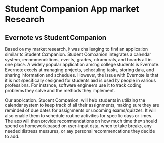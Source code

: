 # Student Companion App market Research

## Evernote  vs Student Companion

Based on my market research, it was challenging to find an application similar to Student Companion. Student Companion integrates a calendar system, recommendations, events, grades, intramurals, and boards all in one place. A widely popular application among college students is Evernote. Evernote excels at managing projects, scheduling tasks, storing data, and sharing information and schedules. However, the issue with Evernote is that it is not specifically designed for students and is used by people in various professions. For instance, software engineers use it to track coding problems they solve and the methods they implement.

Our application, Student Companion, will help students in utilizing the calendar system to keep track of all their assignments, making sure they are reminded of due dates for assignments or upcoming exams/quizzes. It will also enable them to schedule routine activities for specific days or times. The app will then provide recommendations on how much time they should spend on homework based on user-input data, when to take breaks, any needed distress measures, or any personal recommendations they decide to add.

